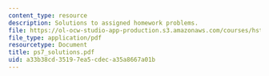 ```yaml
---
content_type: resource
description: Solutions to assigned homework problems.
file: https://ol-ocw-studio-app-production.s3.amazonaws.com/courses/hst-542j-quantitative-physiology-organ-transport-systems-spring-2004/a33b38cd35197ea5cdeca35a8667a01b_ps7_solutions.pdf
file_type: application/pdf
resourcetype: Document
title: ps7_solutions.pdf
uid: a33b38cd-3519-7ea5-cdec-a35a8667a01b
---
```

